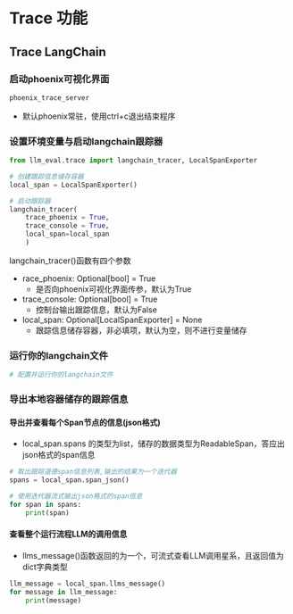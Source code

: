 # Trace 功能

## Trace LangChain

### 启动phoenix可视化界面

```bash
phoenix_trace_server
```

- 默认phoenix常驻，使用ctrl+c退出结束程序

### 设置环境变量与启动langchain跟踪器

```python
from llm_eval.trace import langchain_tracer, LocalSpanExporter

# 创建跟踪信息储存容器
local_span = LocalSpanExporter()

# 启动跟踪器
langchain_tracer(
    trace_phoenix = True,
    trace_console = True,
    local_span=local_span
    )
```
langchain_tracer()函数有四个参数
- race_phoenix: Optional[bool] = True
  - 是否向phoenix可视化界面传参，默认为True
- trace_console: Optional[bool] = True
  - 控制台输出跟踪信息，默认为False
- local_span: Optional[LocalSpanExporter] = None
  - 跟踪信息储存容器，非必填项，默认为空，则不进行变量储存


### 运行你的langchain文件
 
```python
# 配置并运行你的langchain文件
```

### 导出本地容器储存的跟踪信息

#### 导出并查看每个Span节点的信息(json格式)

- local_span.spans 的类型为list，储存的数据类型为ReadableSpan，答应出json格式的span信息

```python
# 取出跟踪道德span信息列表,输出的结果为一个迭代器
spans = local_span.span_json()

# 使用迭代器流式输出json格式的span信息
for span in spans:
    print(span)
```

#### 查看整个运行流程LLM的调用信息

- llms_message()函数返回的为一个，可流式查看LLM调用星系，且返回值为dict字典类型

```python
llm_message = local_span.llms_message()
for message in llm_message:
    print(message)
```